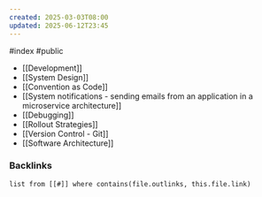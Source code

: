 ```yaml
---
created: 2025-03-03T08:00
updated: 2025-06-12T23:45
---
```

#index #public

- [[Development]]
- [[System Design]]
- [[Convention as Code]]
- [[System notifications - sending emails from an application in a microservice architecture]]
- [[Debugging]]
- [[Rollout Strategies]]
- [[Version Control - Git]]
- [[Software Architecture]]


### Backlinks
```dataview 
list from [[#]] where contains(file.outlinks, this.file.link)
```

